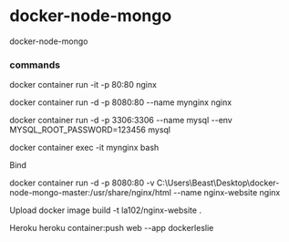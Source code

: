 # docker-node-mongo

docker-node-mongo

### commands

docker container run -it -p 80:80 nginx

docker container run -d -p 8080:80 --name mynginx nginx

docker container run -d -p 3306:3306 --name mysql --env MYSQL_ROOT_PASSWORD=123456 mysql

docker container exec -it mynginx bash

Bind

docker container run -d -p 8080:80 -v C:\Users\Beast\Desktop\docker-node-mongo-master:/usr/share/nginx/html --name nginx-website nginx

Upload
docker image build -t la102/nginx-website .

Heroku
heroku container:push web --app dockerleslie
